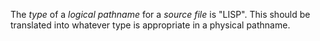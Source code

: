  

The *type* of a *logical pathname* for a *source file* is "LISP". This should be translated into whatever type is appropriate in a physical pathname. 

